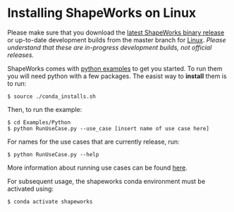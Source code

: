 
Installing ShapeWorks on Linux
=====================

Please make sure that you download the [latest ShapeWorks binary release](https://github.com/SCIInstitute/ShapeWorks/releases/latest) or up-to-date development builds from the master branch for [Linux](https://github.com/SCIInstitute/ShapeWorks/releases/tag/dev-linux). *Please understand that these are in-progress development builds, not official releases.*


ShapeWorks comes with [python examples](../UseCases/UseCases.md) to get you started. To run them you will
need python with a few packages.  The easist way to **install** them is to run:

```
$ source ./conda_installs.sh
```

Then, to run the example:

```
$ cd Examples/Python
$ python RunUseCase.py --use_case [insert name of use case here]
```

For names for the use cases that are currently release, run:

```
$ python RunUseCase.py --help
```

More information about running use cases can be found [here](../UseCases/UseCases.md#running-the-use-cases).


For subsequent usage, the shapeworks conda environment must be activated using:

```
$ conda activate shapeworks
```